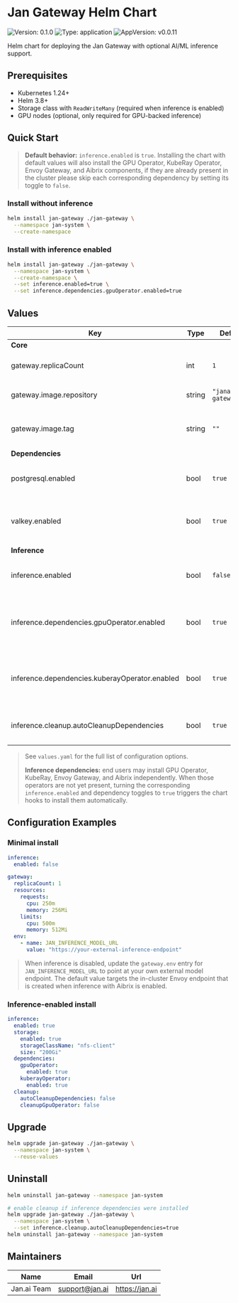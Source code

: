 # Jan Gateway Helm Chart

![Version: 0.1.0](https://img.shields.io/badge/Version-0.1.0-informational?style=flat-square) ![Type: application](https://img.shields.io/badge/Type-application-informational?style=flat-square) ![AppVersion: v0.0.11](https://img.shields.io/badge/AppVersion-v0.0.11-informational?style=flat-square)

Helm chart for deploying the Jan Gateway with optional AI/ML inference support.

## Prerequisites

- Kubernetes 1.24+
- Helm 3.8+
- Storage class with `ReadWriteMany` (required when inference is enabled)
- GPU nodes (optional, only required for GPU-backed inference)

## Quick Start

> **Default behavior:** `inference.enabled` is `true`. Installing the chart with default values will also install the GPU Operator, KubeRay Operator, Envoy Gateway, and Aibrix components, if they are already present in the cluster please skip each corresponding dependency by setting its toggle to `false`.

### Install without inference

```bash
helm install jan-gateway ./jan-gateway \
  --namespace jan-system \
  --create-namespace
```

### Install with inference enabled

```bash
helm install jan-gateway ./jan-gateway \
  --namespace jan-system \
  --create-namespace \
  --set inference.enabled=true \
  --set inference.dependencies.gpuOperator.enabled=true
```

## Values

| Key | Type | Default | Description |
| --- | ---- | ------- | ----------- |
| **Core** | | | |
| gateway.replicaCount | int | `1` | Number of application replicas |
| gateway.image.repository | string | `"janai/jan-gateway"` | Container image repository |
| gateway.image.tag | string | `""` | Image tag (defaults to chart appVersion) |
| **Dependencies** | | | |
| postgresql.enabled | bool | `true` | Deploy bundled PostgreSQL chart |
| valkey.enabled | bool | `true` | Deploy bundled Valkey (Redis) chart |
| **Inference** | | | |
| inference.enabled | bool | `false` | Toggle AI/ML inference components |
| inference.dependencies.gpuOperator.enabled | bool | `true` | Install NVIDIA GPU Operator when inference enabled |
| inference.dependencies.kuberayOperator.enabled | bool | `true` | Install KubeRay operator when inference enabled |
| inference.cleanup.autoCleanupDependencies | bool | `true` | Remove operator releases on uninstall |

> See `values.yaml` for the full list of configuration options.
>
> **Inference dependencies:** end users may install GPU Operator, KubeRay, Envoy Gateway, and Aibrix independently. When those operators are not yet present, turning the corresponding `inference.enabled` and dependency toggles to `true` triggers the chart hooks to install them automatically.

## Configuration Examples

### Minimal install

```yaml
inference:
  enabled: false

gateway:
  replicaCount: 1
  resources:
    requests:
      cpu: 250m
      memory: 256Mi
    limits:
      cpu: 500m
      memory: 512Mi
  env:
    - name: JAN_INFERENCE_MODEL_URL
      value: "https://your-external-inference-endpoint"
```

> When inference is disabled, update the `gateway.env` entry for `JAN_INFERENCE_MODEL_URL` to point at your own external model endpoint. The default value targets the in-cluster Envoy endpoint that is created when inference with Aibrix is enabled.

### Inference-enabled install

```yaml
inference:
  enabled: true
  storage:
    enabled: true
    storageClassName: "nfs-client"
    size: "200Gi"
  dependencies:
    gpuOperator:
      enabled: true
    kuberayOperator:
      enabled: true
  cleanup:
    autoCleanupDependencies: false
    cleanupGpuOperator: false
```

## Upgrade

```bash
helm upgrade jan-gateway ./jan-gateway \
  --namespace jan-system \
  --reuse-values
```

## Uninstall

```bash
helm uninstall jan-gateway --namespace jan-system

# enable cleanup if inference dependencies were installed
helm upgrade jan-gateway ./jan-gateway \
  --namespace jan-system \
  --set inference.cleanup.autoCleanupDependencies=true
helm uninstall jan-gateway --namespace jan-system
```

## Maintainers

| Name | Email | Url |
| --- | --- | --- |
| Jan.ai Team | <support@jan.ai> | <https://jan.ai> |

